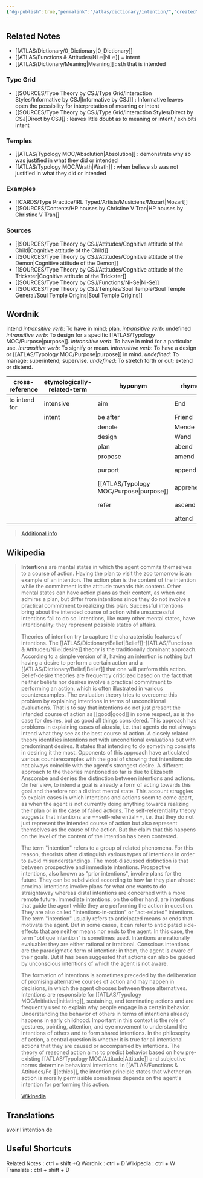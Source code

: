 ```yaml
---
{"dg-publish":true,"permalink":"/atlas/dictionary/intention/","created":"2023-01-02T00:15:28.243+01:00","updated":"2023-03-27T09:09:33.610+02:00"}
---
```



## Related Notes 
- [[ATLAS/Dictionary/0_Dictionary\|0_Dictionary]]
- [[ATLAS/Functions & Attitudes/Ni 🔥\|Ni 🔥]] = intent
- [[ATLAS/Dictionary/Meaning\|Meaning]] : sth that is intended  

### Type Grid
- [[SOURCES/Type Theory by CSJ/Type Grid/Interaction Styles/Informative by CSJ\|Informative by CSJ]] : Informative leaves open the possibility for interpretation of meaning or intent
- [[SOURCES/Type Theory by CSJ/Type Grid/Interaction Styles/Direct by CSJ\|Direct by CSJ]] : leaves little doubt as to meaning or intent / exhibits intent

### Temples 
- [[ATLAS/Typology MOC/Absolution\|Absolution]] : demonstrate why sb was justified in what they did or intended 
- [[ATLAS/Typology MOC/Wrath\|Wrath]] : when believe sb was not justified in what they did or intended

### Examples 
- [[CARDS/Type Practice/IRL Typed/Artists/Musiciens/Mozart\|Mozart]]
- [[SOURCES/Contents/HP houses by Christine V Tran\|HP houses by Christine V Tran]]

### Sources 
- [[SOURCES/Type Theory by CSJ/Attitudes/Cognitive attitude of the Child\|Cognitive attitude of the Child]]
- [[SOURCES/Type Theory by CSJ/Attitudes/Cognitive attitude of the Demon\|Cognitive attitude of the Demon]]
- [[SOURCES/Type Theory by CSJ/Attitudes/Cognitive attitude of the Trickster\|Cognitive attitude of the Trickster]]
- [[SOURCES/Type Theory by CSJ/Functions/Ni-Se\|Ni-Se]] 
- [[SOURCES/Type Theory by CSJ/Temples/Soul Temple/Soul Temple General/Soul Temple Origins\|Soul Temple Origins]]

## Wordnik

intend
*intransitive verb*: To have in mind; plan.
*intransitive verb*: undefined
*intransitive verb*: To design for a specific [[ATLAS/Typology MOC/Purpose\|purpose]].
*intransitive verb*: To have in mind for a particular use.
*intransitive verb*: To signify or mean.
*intransitive verb*: To have a design or [[ATLAS/Typology MOC/Purpose\|purpose]] in mind.
*undefined*: To manage; superintend; supervise.
*undefined*: To stretch forth or out; extend or distend.

| cross-reference |etymologically-related-term |hyponym |rhyme |same-context |synonym |verb-form |
| --- | --- | --- | --- | --- | --- | --- |
| to intend for | intensive | aim | End | 22-24 | add up to | intended |
|  | intent | be after | Friend | Ula | aim | intending |
|  |  | denote | Mende | Xe | aim | intends |
|  |  | design | Wend | brightnesse | aim at |  |
|  |  | plan | abend | condign | aim to |  |
|  |  | propose | amend | couchant | arrange |  |
|  |  | purport | append | describe | aspire after |  |
|  |  | [[ATLAS/Typology MOC/Purpose\|purpose]] | apprehend | executive-level | aspire to |  |
|  |  | refer | ascend | flame-shaped | assign |  |
|  |  |  | attend | flenx | attempt |  |

> [Additional info](https://www.wordnik.com/words/intend)


## Wikipedia 

> **Intention**s are mental states in which the agent commits themselves to a course of action. Having the plan to visit the zoo tomorrow is an example of an intention. The action plan is the content of the intention while the commitment is the attitude towards this content. Other mental states can have action plans as their content, as when one admires a plan, but differ from intentions since they do not involve a practical commitment to realizing this plan. Successful intentions bring about the intended course of action while unsuccessful intentions fail to do so. Intentions, like many other mental states, have intentionality: they represent possible states of affairs.
>
> Theories of intention try to capture the characteristic features of intentions. The [[ATLAS/Dictionary/Belief\|Belief]]-[[ATLAS/Functions & Attitudes/Ni 🔥\|desire]] theory is the traditionally dominant approach. According to a simple version of it, having an intention is nothing but having a desire to perform a certain action and a [[ATLAS/Dictionary/Belief\|Belief]] that one will perform this action. Belief-desire theories are frequently criticized based on the fact that neither beliefs nor desires involve a practical commitment to performing an action, which is often illustrated in various counterexamples. The evaluation theory tries to overcome this problem by explaining intentions in terms of unconditional evaluations. That is to say that intentions do not just present the intended course of action as [[good\|good]] in some respect, as is the case for desires, but as good all things considered. This approach has problems in explaining cases of akrasia, i.e. that agents do not always intend what they see as the best course of action. A closely related theory identifies intentions not with unconditional evaluations but with predominant desires. It states that intending to do something consists in desiring it the most. Opponents of this approach have articulated various counterexamples with the goal of showing that intentions do not always coincide with the agent's strongest desire. A different approach to the theories mentioned so far is due to Elizabeth Anscombe and denies the distinction between intentions and actions. On her view, to intend a goal is already a form of acting towards this goal and therefore not a distinct mental state. This account struggles to explain cases in which intentions and actions seem to come apart, as when the agent is not currently doing anything towards realizing their plan or in the case of failed actions. The self-referentiality theory suggests that intentions are ==self-referential==, i.e. that they do not just represent the intended course of action but also represent themselves as the cause of the action. But the claim that this happens on the level of the content of the intention has been contested.
>
> The term "intention" refers to a group of related phenomena. For this reason, theorists often distinguish various types of intentions in order to avoid misunderstandings. The most-discussed distinction is that between prospective and immediate intentions. Prospective intentions, also known as "prior intentions", involve plans for the future. They can be subdivided according to how far they plan ahead: proximal intentions involve plans for what one wants to do straightaway whereas distal intentions are concerned with a more remote future. Immediate intentions, on the other hand, are intentions that guide the agent while they are performing the action in question. They are also called  "intentions-in-action" or "act-related" intentions. The term "intention" usually refers to anticipated means or ends that motivate the agent. But in some cases, it can refer to anticipated side-effects that are neither means nor ends to the agent. In this case, the term "oblique intention" is sometimes used. Intentions are rationally evaluable: they are either rational or irrational. Conscious intentions are the paradigmatic form of intention: in them, the agent is aware of their goals. But it has been suggested that actions can also be guided by unconscious intentions of which the agent is not aware.
>
> The formation of intentions is sometimes preceded by the deliberation of promising alternative courses of action and may happen in decisions, in which the agent chooses between these alternatives. Intentions are responsible for [[ATLAS/Typology MOC/Initiative\|initiating]], sustaining, and terminating actions and are frequently used to explain why people engage in a certain behavior. Understanding the behavior of others in terms of intentions already happens in early childhood. Important in this context is the role of gestures, pointing, attention, and eye movement to understand the intentions of others and to form shared intentions. In the philosophy of action, a central question is whether it is true for all intentional actions that they are caused or accompanied by intentions. The theory of reasoned action aims to predict behavior based on how pre-existing [[ATLAS/Typology MOC/Attitude\|Attitude]] and subjective norms determine behavioral intentions. In [[ATLAS/Functions & Attitudes/Fe 💉\|ethics]], the intention principle states that whether an action is morally permissible sometimes depends on the agent's intention for performing this action.
>
> [Wikipedia](https://en.wikipedia.org/wiki/Intention)

## Translations 
avoir l'intention de


## Useful Shortcuts
Related Notes : ctrl + shift +Q
Wordnik : ctrl + D
Wikipedia : ctrl + W
Translate : ctrl + shift + D 